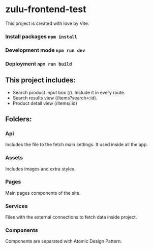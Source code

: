 # zulu-frontend-test
This project is created with love by Vite.

### Install packages ```npm install```
### Development mode ```npm run dev```
### Deployment ```npm run build```

## This project includes:
- Search product input box (/). Include it in every route.
- Search results view (/items?search=:id).
- Product detail view (/items/:id)

## Folders:
### Api
Includes the file to the fetch main settings. It used inside all the app.
### Assets
Includes images and extra styles.
### Pages
Main pages components of the site.
### Services
Files with the external connections to fetch data inside project.
### Components
Components are separated with Atomic Design Pattern.